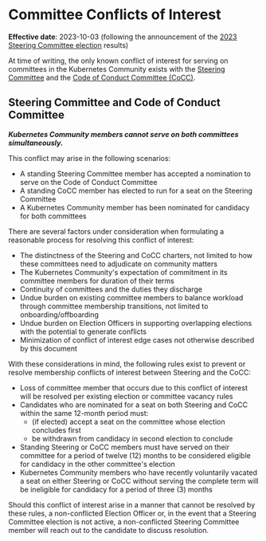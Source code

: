 # Committee Conflicts of Interest

**Effective date**: 2023-10-03 (following the announcement of the [2023 Steering Committee election][steering-2023-election-schedule] results)

[steering-2023-election-schedule]: /elections/steering/2023/README.md#schedule

At time of writing, the only known conflict of interest for serving on
committees in the Kubernetes Community exists with the
[Steering Committee](/committee-steering/README.md) and
the [Code of Conduct Committee (CoCC)](/committee-code-of-conduct/README.md).

## Steering Committee and Code of Conduct Committee

**_Kubernetes Community members cannot serve on both committees simultaneously._**

This conflict may arise in the following scenarios:

- A standing Steering Committee member has accepted a nomination to serve on
  the Code of Conduct Committee
- A standing CoCC member has elected to run for a seat on the Steering
  Committee
- A Kubernetes Community member has been nominated for candidacy for both
  committees

There are several factors under consideration when formulating a reasonable
process for resolving this conflict of interest:

- The distinctness of the Steering and CoCC charters, not limited to how these
  committees need to adjudicate on community matters
- The Kubernetes Community's expectation of commitment in its committee members
  for duration of their terms
- Continuity of committees and the duties they discharge
- Undue burden on existing committee members to balance workload through
  committee membership transitions, not limited to onboarding/offboarding
- Undue burden on Election Officers in supporting overlapping elections with
  the potential to generate conflicts
- Minimization of conflict of interest edge cases not otherwise described by
  this document

With these considerations in mind, the following rules exist to prevent or
resolve membership conflicts of interest between Steering and the CoCC:

<!-- TODO(committee-coi): Reflect this list in each committee's "Eligibility for candidacy" section -->

- Loss of committee member that occurs due to this conflict of interest will
  be resolved per existing election or committee vacancy rules
- Candidates who are nominated for a seat on both Steering and CoCC within the
  same 12-month period must:
  - (if elected) accept a seat on the committee whose election concludes first
  - be withdrawn from candidacy in second election to conclude
- Standing Steering or CoCC members must have served on their committee for a
  period of twelve (12) months to be considered eligible for candidacy in the
  other committee's election
- Kubernetes Community members who have recently voluntarily vacated a seat on either
  Steering or CoCC without serving the complete term will be ineligible for candidacy for a period of three (3)
  months

Should this conflict of interest arise in a manner that cannot be resolved by
these rules, a non-conflicted Election Officer or, in the event that a Steering
Committee election is not active, a non-conflicted Steering Committee member
will reach out to the candidate to discuss resolution.
